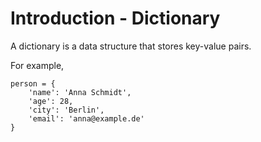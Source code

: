 # Introduction - Dictionary

A dictionary is a data structure that stores key-value pairs. 

For example, 
```
person = {
    'name': 'Anna Schmidt',
    'age': 28,
    'city': 'Berlin',
    'email': 'anna@example.de'
}
```